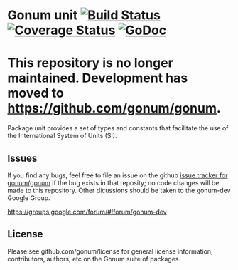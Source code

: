 # Gonum unit  [![Build Status](https://travis-ci.org/gonum/unit.svg)](https://travis-ci.org/gonum/unit)  [![Coverage Status](https://coveralls.io/repos/gonum/unit/badge.svg?branch=master&service=github)](https://coveralls.io/github/gonum/unit?branch=master) [![GoDoc](https://godoc.org/github.com/gonum/unit?status.svg)](https://godoc.org/github.com/gonum/unit)

# This repository is no longer maintained. Development has moved to https://github.com/gonum/gonum.

Package unit provides a set of types and constants that facilitate the use of the International System of Units (SI).

## Issues

If you find any bugs, feel free to file an issue on the github [issue tracker for gonum/gonum](https://github.com/gonum/gonum/issues) if the bug exists in that reposity; no code changes will be made to this repository. Other dicussions should be taken to the gonum-dev Google Group.

https://groups.google.com/forum/#!forum/gonum-dev

## License

Please see github.com/gonum/license for general license information, contributors, authors, etc on the Gonum suite of packages.
